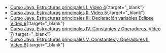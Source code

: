 - [Curso Java. Estructuras principales I. Vídeo 4](https://youtu.be/Lj97ujkeUXc){:target="_blank"}
- [Curso Java. Estructuras principales II. Vídeo 5](https://youtu.be/OS1F6VNA6hs){:target="_blank"}
- [Curso Java. Estructuras principales III. Declaración variables Eclipse  Vídeo 6](https://youtu.be/bq6nJRJq27A){:target="_blank"}
- [Curso Java. Estructuras principales IV. Constantes y Operadores. Vídeo 7](https://youtu.be/qdxwWkTxcmc){:target="_blank"}
- [Curso Java. Estructuras principales V. Constantes y Operadores II. Vídeo 8](https://youtu.be/MoJxxPgCBcg){:target="_blank"}
